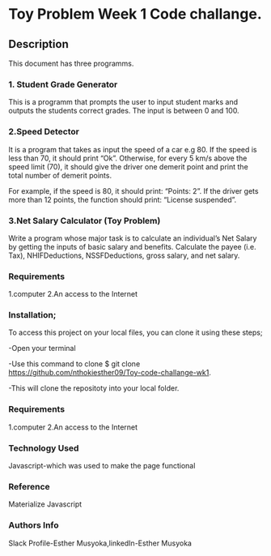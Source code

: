 # Toy Problem Week 1 Code challange.

##  Description

This document has three programms.

### 1. Student Grade Generator 

This is a programm that prompts the user to input student marks and outputs the students correct grades. The input is between 0 and 100.

### 2.Speed Detector 

It is a program that takes as input the speed of a car e.g 80. If the speed is less than 70, it should print “Ok”. Otherwise, for every 5 km/s above the speed limit (70), it should give the driver one demerit point and print the total number of demerit points.

For example, if the speed is 80, it should print: “Points: 2”. If the driver gets more than 12 points, the function should print: “License suspended”.

### 3.Net Salary Calculator (Toy Problem)

Write a program whose major task is to calculate an individual’s Net Salary by getting the inputs of basic salary and benefits. Calculate the payee (i.e. Tax), NHIFDeductions, NSSFDeductions, gross salary, and net salary. 

### Requirements

1.computer
2.An access to the Internet

### Installation; 

To access this project on your local files, you can clone it using these steps;

-Open your terminal

-Use this command to clone $ git clone https://github.com/nthokiesther09/Toy-code-challange-wk1.

-This will clone the repositoty into your local folder.

### Requirements
1.computer
2.An access to the Internet

### Technology Used
Javascript-which was used to make the page functional

### Reference
Materialize Javascript

### Authors Info
Slack Profile-Esther Musyoka,linkedIn-Esther Musyoka
